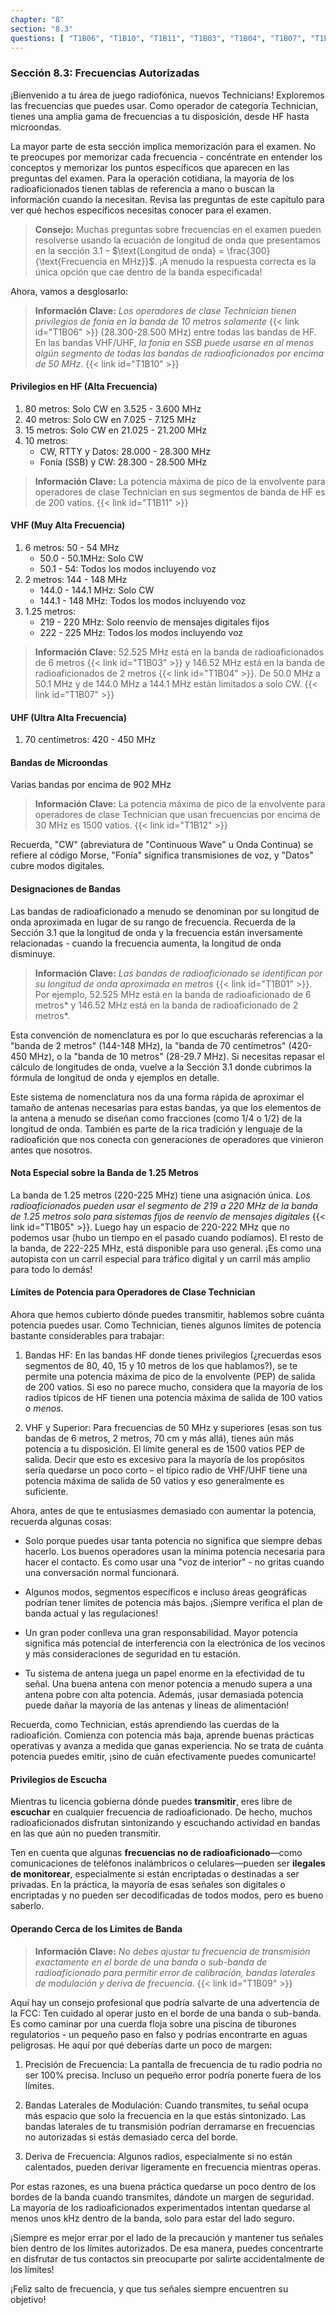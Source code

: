 ```yaml
---
chapter: "8"
section: "8.3"
questions: [ "T1B06", "T1B10", "T1B11", "T1B03", "T1B04", "T1B07", "T1B12", "T1B01", "T1B05", "T1B09" ]
---
```


### Sección 8.3: Frecuencias Autorizadas

¡Bienvenido a tu área de juego radiofónica, nuevos Technicians! Exploremos las frecuencias que puedes usar. Como operador de categoría Technician, tienes una amplia gama de frecuencias a tu disposición, desde HF hasta microondas.

La mayor parte de esta sección implica memorización para el examen. No te preocupes por memorizar cada frecuencia - concéntrate en entender los conceptos y memorizar los puntos específicos que aparecen en las preguntas del examen. Para la operación cotidiana, la mayoría de los radioaficionados tienen tablas de referencia a mano o buscan la información cuando la necesitan. Revisa las preguntas de este capítulo para ver qué hechos específicos necesitas conocer para el examen.

> **Consejo:** Muchas preguntas sobre frecuencias en el examen pueden resolverse usando la ecuación de longitud de onda que presentamos en la sección 3.1 – $\text{Longitud de onda} = \frac{300}{\text{Frecuencia en MHz}}$. ¡A menudo la respuesta correcta es la única opción que cae dentro de la banda especificada!

Ahora, vamos a desglosarlo:

> **Información Clave:** *Los operadores de clase Technician tienen privilegios de fonía en la banda de 10 metros solamente* {{< link id="T1B06" >}} (28.300-28.500 MHz) entre todas las bandas de HF. En las bandas VHF/UHF, *la fonía en SSB puede usarse en al menos algún segmento de todas las bandas de radioaficionados por encima de 50 MHz*. {{< link id="T1B10" >}}

#### Privilegios en HF (Alta Frecuencia)

1. 80 metros: Solo CW en 3.525 - 3.600 MHz
2. 40 metros: Solo CW en 7.025 - 7.125 MHz
3. 15 metros: Solo CW en 21.025 - 21.200 MHz
4. 10 metros: 
   - CW, RTTY y Datos: 28.000 - 28.300 MHz
   - Fonía (SSB) y CW: 28.300 - 28.500 MHz

> **Información Clave:** La potencia máxima de pico de la envolvente para operadores de clase Technician en sus segmentos de banda de HF es de 200 vatios. {{< link id="T1B11" >}}

#### VHF (Muy Alta Frecuencia)

1. 6 metros: 50 - 54 MHz
   - 50.0 - 50.1MHz: Solo CW
   - 50.1 - 54: Todos los modos incluyendo voz
2. 2 metros: 144 - 148 MHz
   - 144.0 - 144.1 MHz: Solo CW
   - 144.1 - 148 MHz: Todos los modos incluyendo voz
3. 1.25 metros:
   - 219 - 220 MHz: Solo reenvío de mensajes digitales fijos
   - 222 - 225 MHz: Todos los modos incluyendo voz

> **Información Clave:** 52.525 MHz está en la banda de radioaficionados de 6 metros {{< link id="T1B03" >}} y 146.52 MHz está en la banda de radioaficionados de 2 metros {{< link id="T1B04" >}}. De 50.0 MHz a 50.1 MHz y de 144.0 MHz a 144.1 MHz están limitados a solo CW. {{< link id="T1B07" >}}

#### UHF (Ultra Alta Frecuencia)

1. 70 centímetros: 420 - 450 MHz

#### Bandas de Microondas

Varias bandas por encima de 902 MHz

> **Información Clave:** La potencia máxima de pico de la envolvente para operadores de clase Technician que usan frecuencias por encima de 30 MHz es 1500 vatios. {{< link id="T1B12" >}}

Recuerda, "CW" (abreviatura de "Continuous Wave" u Onda Continua) se refiere al código Morse, "Fonía" significa transmisiones de voz, y "Datos" cubre modos digitales.

#### Designaciones de Bandas

Las bandas de radioaficionado a menudo se denominan por su longitud de onda aproximada en lugar de su rango de frecuencia. Recuerda de la Sección 3.1 que la longitud de onda y la frecuencia están inversamente relacionadas - cuando la frecuencia aumenta, la longitud de onda disminuye.

> **Información Clave:** *Las bandas de radioaficionado se identifican por su longitud de onda aproximada en metros* {{< link id="T1B01" >}}. Por ejemplo, 52.525 MHz está en la banda de radioaficionado de 6 metros* y 146.52 MHz está en la banda de radioaficionado de 2 metros*.

Esta convención de nomenclatura es por lo que escucharás referencias a la "banda de 2 metros" (144-148 MHz), la "banda de 70 centímetros" (420-450 MHz), o la "banda de 10 metros" (28-29.7 MHz). Si necesitas repasar el cálculo de longitudes de onda, vuelve a la Sección 3.1 donde cubrimos la fórmula de longitud de onda y ejemplos en detalle.

Este sistema de nomenclatura nos da una forma rápida de aproximar el tamaño de antenas necesarias para estas bandas, ya que los elementos de la antena a menudo se diseñan como fracciones (como 1/4 o 1/2) de la longitud de onda. También es parte de la rica tradición y lenguaje de la radioafición que nos conecta con generaciones de operadores que vinieron antes que nosotros.

#### Nota Especial sobre la Banda de 1.25 Metros

La banda de 1.25 metros (220-225 MHz) tiene una asignación única. *Los radioaficionados pueden usar el segmento de 219 a 220 MHz de la banda de 1.25 metros solo para sistemas fijos de reenvío de mensajes digitales* {{< link id="T1B05" >}}. Luego hay un espacio de 220-222 MHz que no podemos usar (hubo un tiempo en el pasado cuando podíamos). El resto de la banda, de 222-225 MHz, está disponible para uso general. ¡Es como una autopista con un carril especial para tráfico digital y un carril más amplio para todo lo demás!

#### Límites de Potencia para Operadores de Clase Technician

Ahora que hemos cubierto dónde puedes transmitir, hablemos sobre cuánta potencia puedes usar. Como Technician, tienes algunos límites de potencia bastante considerables para trabajar:

1. Bandas HF: En las bandas HF donde tienes privilegios (¿recuerdas esos segmentos de 80, 40, 15 y 10 metros de los que hablamos?), se te permite una potencia máxima de pico de la envolvente (PEP) de salida de 200 vatios. Si eso no parece mucho, considera que la mayoría de los radios típicos de HF tienen una potencia máxima de salida de 100 vatios *o menos*.

2. VHF y Superior: Para frecuencias de 50 MHz y superiores (esas son tus bandas de 6 metros, 2 metros, 70 cm y más allá), tienes aún más potencia a tu disposición. El límite general es de 1500 vatios PEP de salida. Decir que esto es excesivo para la mayoría de los propósitos sería quedarse un poco corto – el típico radio de VHF/UHF tiene una potencia máxima de salida de 50 vatios y eso generalmente es suficiente.

Ahora, antes de que te entusiasmes demasiado con aumentar la potencia, recuerda algunas cosas:

- Solo porque puedes usar tanta potencia no significa que siempre debas hacerlo. Los buenos operadores usan la mínima potencia necesaria para hacer el contacto. Es como usar una "voz de interior" - no gritas cuando una conversación normal funcionará.

- Algunos modos, segmentos específicos e incluso áreas geográficas podrían tener límites de potencia más bajos. ¡Siempre verifica el plan de banda actual y las regulaciones!

- Un gran poder conlleva una gran responsabilidad. Mayor potencia significa más potencial de interferencia con la electrónica de los vecinos y más consideraciones de seguridad en tu estación.

- Tu sistema de antena juega un papel enorme en la efectividad de tu señal. Una buena antena con menor potencia a menudo supera a una antena pobre con alta potencia. Además, ¡usar demasiada potencia puede dañar la mayoría de las antenas y líneas de alimentación!

Recuerda, como Technician, estás aprendiendo las cuerdas de la radioafición. Comienza con potencia más baja, aprende buenas prácticas operativas y avanza a medida que ganas experiencia. No se trata de cuánta potencia puedes emitir, ¡sino de cuán efectivamente puedes comunicarte!

#### Privilegios de Escucha

Mientras tu licencia gobierna dónde puedes **transmitir**, eres libre de **escuchar** en cualquier frecuencia de radioaficionado. De hecho, muchos radioaficionados disfrutan sintonizando y escuchando actividad en bandas en las que aún no pueden transmitir.

Ten en cuenta que algunas **frecuencias no de radioaficionado**—como comunicaciones de teléfonos inalámbricos o celulares—pueden ser **ilegales de monitorear**, especialmente si están encriptadas o destinadas a ser privadas. En la práctica, la mayoría de esas señales son digitales o encriptadas y no pueden ser decodificadas de todos modos, pero es bueno saberlo.

#### Operando Cerca de los Límites de Banda

> **Información Clave:** *No debes ajustar tu frecuencia de transmisión exactamente en el borde de una banda o sub-banda de radioaficionado para permitir error de calibración, bandas laterales de modulación y deriva de frecuencia*. {{< link id="T1B09" >}}

Aquí hay un consejo profesional que podría salvarte de una advertencia de la FCC: Ten cuidado al operar justo en el borde de una banda o sub-banda. Es como caminar por una cuerda floja sobre una piscina de tiburones regulatorios - un pequeño paso en falso y podrías encontrarte en aguas peligrosas. He aquí por qué deberías darte un poco de margen:

1. Precisión de Frecuencia: La pantalla de frecuencia de tu radio podría no ser 100% precisa. Incluso un pequeño error podría ponerte fuera de los límites.

2. Bandas Laterales de Modulación: Cuando transmites, tu señal ocupa más espacio que solo la frecuencia en la que estás sintonizado. Las bandas laterales de tu transmisión podrían derramarse en frecuencias no autorizadas si estás demasiado cerca del borde.

3. Deriva de Frecuencia: Algunos radios, especialmente si no están calentados, pueden derivar ligeramente en frecuencia mientras operas.

Por estas razones, es una buena práctica quedarse un poco dentro de los bordes de la banda cuando transmites, dándote un margen de seguridad. La mayoría de los radioaficionados experimentados intentan quedarse al menos unos kHz dentro de la banda, solo para estar del lado seguro.

¡Siempre es mejor errar por el lado de la precaución y mantener tus señales bien dentro de los límites autorizados. De esa manera, puedes concentrarte en disfrutar de tus contactos sin preocuparte por salirte accidentalmente de los límites!

¡Feliz salto de frecuencia, y que tus señales siempre encuentren su objetivo!
